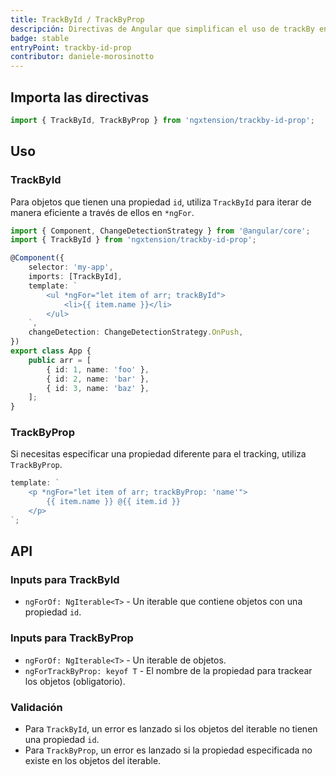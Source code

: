 ```yaml
---
title: TrackById / TrackByProp
descripción: Directivas de Angular que simplifican el uso de trackBy en *ngFor, eliminando la necesidad de métodos personalizados en componentes.
badge: stable
entryPoint: trackby-id-prop
contributor: daniele-morosinotto
---
```


## Importa las directivas

```ts
import { TrackById, TrackByProp } from 'ngxtension/trackby-id-prop';
```

## Uso

### TrackById

Para objetos que tienen una propiedad `id`, utiliza `TrackById` para iterar de manera eficiente a través de ellos en `*ngFor`.

```ts
import { Component, ChangeDetectionStrategy } from '@angular/core';
import { TrackById } from 'ngxtension/trackby-id-prop';

@Component({
	selector: 'my-app',
	imports: [TrackById],
	template: `
		<ul *ngFor="let item of arr; trackById">
			<li>{{ item.name }}</li>
		</ul>
	`,
	changeDetection: ChangeDetectionStrategy.OnPush,
})
export class App {
	public arr = [
		{ id: 1, name: 'foo' },
		{ id: 2, name: 'bar' },
		{ id: 3, name: 'baz' },
	];
}
```

### TrackByProp

Si necesitas especificar una propiedad diferente para el tracking, utiliza `TrackByProp`.

```ts
template: `
	<p *ngFor="let item of arr; trackByProp: 'name'">
		{{ item.name }} @{{ item.id }}
	</p>
`;
```

## API

### Inputs para TrackById

- `ngForOf: NgIterable<T>` - Un iterable que contiene objetos con una propiedad `id`.

### Inputs para TrackByProp

- `ngForOf: NgIterable<T>` - Un iterable de objetos.
- `ngForTrackByProp: keyof T` - El nombre de la propiedad para trackear los objetos (obligatorio).

### Validación

- Para `TrackById`, un error es lanzado si los objetos del iterable no tienen una propiedad `id`.
- Para `TrackByProp`, un error es lanzado si la propiedad especificada no existe en los objetos del iterable.
